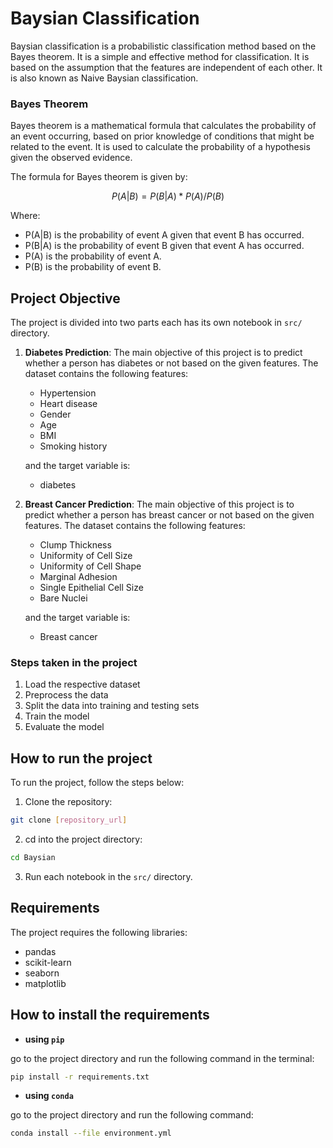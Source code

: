 # Baysian Classification

Baysian classification is a probabilistic classification method based on the Bayes theorem. It is a simple and effective method for classification. It is based on the assumption that the features are independent of each other. It is also known as Naive Baysian classification.

### Bayes Theorem

Bayes theorem is a mathematical formula that calculates the probability of an event occurring, based on prior knowledge of conditions that might be related to the event. It is used to calculate the probability of a hypothesis given the observed evidence.

The formula for Bayes theorem is given by:

```math
P(A|B) = P(B|A) * P(A) / P(B)
```

Where:

- P(A|B) is the probability of event A given that event B has occurred.
- P(B|A) is the probability of event B given that event A has occurred.
- P(A) is the probability of event A.
- P(B) is the probability of event B.

## Project Objective

The project is divided into two parts each has its own notebook in `src/` directory. 

1. **Diabetes Prediction**: The main objective of this project is to predict whether a person has diabetes or not based on the given features. The dataset contains the following features:
   - Hypertension
   - Heart disease
   - Gender
   - Age
   - BMI
   - Smoking history

   and the target variable is:
   - diabetes

2. **Breast Cancer Prediction**: The main objective of this project is to predict whether a person has breast cancer or not based on the given features. The dataset contains the following features:
   - Clump Thickness
   - Uniformity of Cell Size
   - Uniformity of Cell Shape
   - Marginal Adhesion
   - Single Epithelial Cell Size
   - Bare Nuclei

   and the target variable is:
   - Breast cancer

### Steps taken in the project

1. Load the respective dataset
2. Preprocess the data
3. Split the data into training and testing sets
4. Train the model
5. Evaluate the model


## How to run the project

To run the project, follow the steps below:

1. Clone the repository:

```bash
git clone [repository_url]
```

2. cd into the project directory:

```bash
cd Baysian
```

3. Run each notebook in the `src/` directory.

## Requirements

The project requires the following libraries:

- pandas
- scikit-learn
- seaborn
- matplotlib

## How to install the requirements

- **using `pip`**

go to the project directory and run the following command in the terminal:

```bash
pip install -r requirements.txt
```

- **using `conda`**

go to the project directory and run the following command:

```bash
conda install --file environment.yml
```
